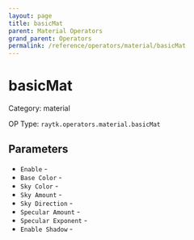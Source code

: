 ```yaml
---
layout: page
title: basicMat
parent: Material Operators
grand_parent: Operators
permalink: /reference/operators/material/basicMat
---
```


# basicMat



Category: material

OP Type: `raytk.operators.material.basicMat`

## Parameters

* `Enable` - 
* `Base Color` - 
* `Sky Color` - 
* `Sky Amount` - 
* `Sky Direction` - 
* `Specular Amount` - 
* `Specular Exponent` - 
* `Enable Shadow` -
